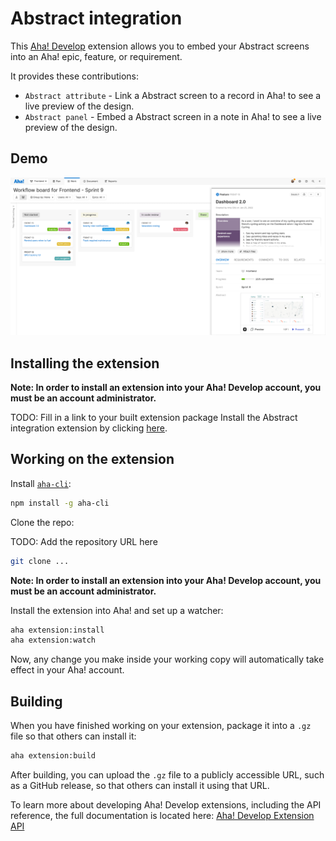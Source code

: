 # Abstract integration
  
This [Aha! Develop](https://www.aha.io/develop/overview) extension allows you to embed your Abstract screens into an Aha! epic, feature, or requirement.

It provides these contributions:

- `Abstract attribute` - Link a Abstract screen to a record in Aha! to see a live preview of the design.
- `Abstract panel` - Embed a Abstract screen in a note in Aha! to see a live preview of the design.

## Demo

![Screenshot](res/screenshot.png)

## Installing the extension

**Note: In order to install an extension into your Aha! Develop account, you must be an account administrator.**

TODO: Fill in a link to your built extension package
Install the Abstract integration extension by clicking [here](https://secure.aha.io/settings/account/extensions/install?url=).

## Working on the extension

Install [`aha-cli`](https://github.com/aha-app/aha-cli):

```sh
npm install -g aha-cli
```

Clone the repo:

TODO: Add the repository URL here
```sh
git clone ...
```

**Note: In order to install an extension into your Aha! Develop account, you must be an account administrator.**

Install the extension into Aha! and set up a watcher:

```sh
aha extension:install
aha extension:watch
```

Now, any change you make inside your working copy will automatically take effect in your Aha! account.

## Building

When you have finished working on your extension, package it into a `.gz` file so that others can install it:

```sh
aha extension:build
```

After building, you can upload the `.gz` file to a publicly accessible URL, such as a GitHub release, so that others can install it using that URL.

To learn more about developing Aha! Develop extensions, including the API reference, the full documentation is located here: [Aha! Develop Extension API](https://www.aha.io/support/develop/extensions)
